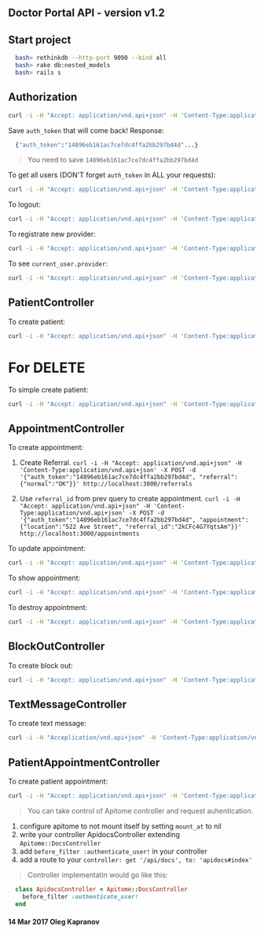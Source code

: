 Doctor Portal API - version v1.2
--------------------------------

Start project
-------------

```bash
  bash> rethinkdb --http-port 9090 --bind all
  bash> rake db:nested_models
  bash> rails s
```

Authorization
-------------

```bash
curl -i -H "Accept: application/vnd.api+json" -H 'Content-Type:application/vnd.api+json' -X POST -d '{"data":{"email":"doctor@ehr1medical.com","password":"doctor"}}' http://localhost:3000/sessions/create
```

Save ``auth_token`` that will come back! Response:

```bash
  {"auth_token":"14896eb161ac7ce7dc4ffa2bb297bd4d"...}
```

> You need to save ``14896eb161ac7ce7dc4ffa2bb297bd4d``

To get all users (DON'T forget ``auth_token`` in ALL your requests):

```bash
curl -i -H "Accept: application/vnd.api+json" -H 'Content-Type:application/vnd.api+json' -X GET -d '{"data":{"auth_token":"14896eb161ac7ce7dc4ffa2bb297bd4d"}}' http://localhost:3000/users
```

To logout:

```bash
curl -i -H "Accept: application/vnd.api+json" -H 'Content-Type:application/vnd.api+json' -X DELETE -d '{"data":{"auth_token":"14896eb161ac7ce7dc4ffa2bb297bd4d"}}' http://localhost:3000/sessions/destroy
```

To registrate new provider:

```bash
curl -i -H "Accept: application/vnd.api+json" -H 'Content-Type:application/vnd.api+json' -X POST -d '{"data":{"user":{"email":"patient0@ehr1medical.com","password":"patient","password_confirmation":"patient"}, "provider":{"first_name":"Danny"}}}' http://localhost:3000/registration/create
```

To see ``current_user.provider``:

```bash
curl -i -H "Accept: application/vnd.api+json" -H 'Content-Type:application/vnd.api+json' -X GET -d '{"data":{"auth_token":"14896eb161ac7ce7dc4ffa2bb297bd4d"}}' http://localhost:3000/providers
```

PatientController
-----------------

To create patient:

```bash
curl -i -H "Accept: application/vnd.api+json" -H 'Content-Type:application/vnd.api+json' -X POST -d '{"data":{"auth_token":"14896eb161ac7ce7dc4ffa2bb297bd4d","user":{"email":"patient0@ehr1medical.com","password":"patient","password_confirmation":"patient"}, "patient":{"first_name":"Danny"}}}' http://localhost:3000/patients
```
For DELETE
=============================

To simple create patient:

```bash
curl -i -H "Accept: application/vnd.api+json" -H 'Content-Type:application/vnd.api+json' -X POST -d '{"auth_token":"14896eb161ac7ce7dc4ffa2bb297bd4d", "patient":{"first_name":"Danny"}}' http://localhost:3000/patients/simple_create
```

AppointmentController
---------------------

To create appointment:

1. Create Referral. ``curl -i -H "Accept: application/vnd.api+json" -H 'Content-Type:application/vnd.api+json' -X POST -d '{"auth_token":"14896eb161ac7ce7dc4ffa2bb297bd4d", "referral":{"normal":"OK"}}' http://localhost:3000/referrals``


2. Use ``referral_id`` from prev query to create appointment. ``curl -i -H "Accept: application/vnd.api+json" -H 'Content-Type:application/vnd.api+json' -X POST -d '{"auth_token":"14896eb161ac7ce7dc4ffa2bb297bd4d", "appointment":{"location":"522 Ave Street", "referral_id":"2kCFc4G7YqtsAm"}}' http://localhost:3000/appointments``

To update appointment:

```bash
curl -i -H "Accept: application/vnd.api+json" -H 'Content-Type:application/vnd.api+json' -X PATCH -d '{"auth_token":"14896eb161ac7ce7dc4ffa2bb297bd4d", "appointment":{"location":"523 Ave Street", "referral_id":"2kCFc4G7YqtsAm"}, "referral":{"normal":"BADD"}}' http://localhost:3000/appointments/2kCG755aOMpLSO
```

To show appointment:

```bash
curl -i -H "Accept: application/vnd.api+json" -H 'Content-Type:application/vnd.api+json' -X GET -d '{"auth_token":"14896eb161ac7ce7dc4ffa2bb297bd4d"}' http://localhost:3000/appointments/2kCG755aOMpLSO
```

To destroy appointment:

```bash
curl -i -H "Accept: application/vnd.api+json" -H 'Content-Type:application/vnd.api+json' -X DELETE -d '{"auth_token":"14896eb161ac7ce7dc4ffa2bb297bd4d"}' http://localhost:3000/appointments/2kCG755aOMpLSO
```

BlockOutController
------------------

To create block out:

```bash
curl -i -H "Accept: application/vnd.api+json" -H 'Content-Type:application/vnd.api+json' -X POST -d '{"auth_token":"14896eb161ac7ce7dc4ffa2bb297bd4d", "block_out":{"description":"Long long description"}}' http://localhost:3000/block_outs
```

TextMessageController
---------------------

To create text message:

```bash
curl -i -H "Acceplication/vnd.api+json" -H 'Content-Type:application/vnd.api+json' -X POST -d '{"auth_token":"14896eb161ac7ce7dc4ffa2bb297bd4d", "To":"Long long description"}' http://localhost:3000/text_messages
```

PatientAppointmentController
----------------------------

To create patient appointment:

```bash
curl -i -H "Accept: application/vnd.api+json" -H 'Content-Type:application/vnd.api+json' -X POST -d '{"auth_token":"14896eb161ac7ce7dc4ffa2bb297bd4d", "patient_appointment":{"location":"Long long location"}}' http://localhost:3000/patient_appointments
```

> You can take control of Apitome controller and request auhentication.
1. configure apitome to not mount itself by setting ``mount_at`` to nil
2. write your controller ApidocsController extending ``Apitome::DocsController``
3. add ``before_filter :authenticate_user!`` in your controller
4. add a route to your ``controller: get '/api/docs', to: 'apidocs#index'``

> Controller implementatin would go like this:

```ruby
  class ApidocsController < Apitome::DocsController
    before_filter :authenticate_user!
  end
```

#### 14 Mar 2017 Oleg Kapranov
